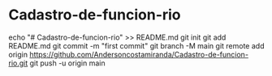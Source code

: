 # Cadastro-de-funcion-rio
echo "# Cadastro-de-funcion-rio" >> README.md
git init
git add README.md
git commit -m "first commit"
git branch -M main
git remote add origin https://github.com/Andersoncostamiranda/Cadastro-de-funcion-rio.git
git push -u origin main
